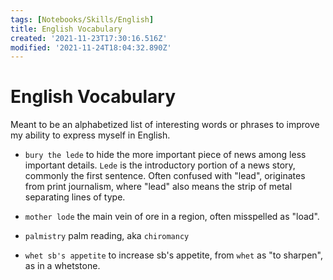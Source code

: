 ```yaml
---
tags: [Notebooks/Skills/English]
title: English Vocabulary
created: '2021-11-23T17:30:16.516Z'
modified: '2021-11-24T18:04:32.890Z'
---
```


# English Vocabulary

Meant to be an alphabetized list of interesting words or phrases to improve my ability to express myself in English.

- `bury the lede`
to hide the more important piece of news among less important details. `Lede` is the introductory portion of a news story, commonly the first sentence.  Often confused with "lead", originates from print journalism, where "lead" also means the strip of metal separating lines of type.

- `mother lode`
the main vein of ore in a region, often misspelled as "load".
- `palmistry`
palm reading, aka `chiromancy`
- `whet sb's appetite`
to increase sb's appetite, from `whet` as "to sharpen", as in a whetstone.

